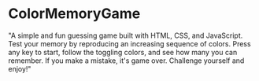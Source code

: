 # ColorMemoryGame
"A simple and fun guessing game built with HTML, CSS, and JavaScript. Test your memory by reproducing an increasing sequence of colors. Press any key to start, follow the toggling colors, and see how many you can remember. If you make a mistake, it's game over. Challenge yourself and enjoy!"
